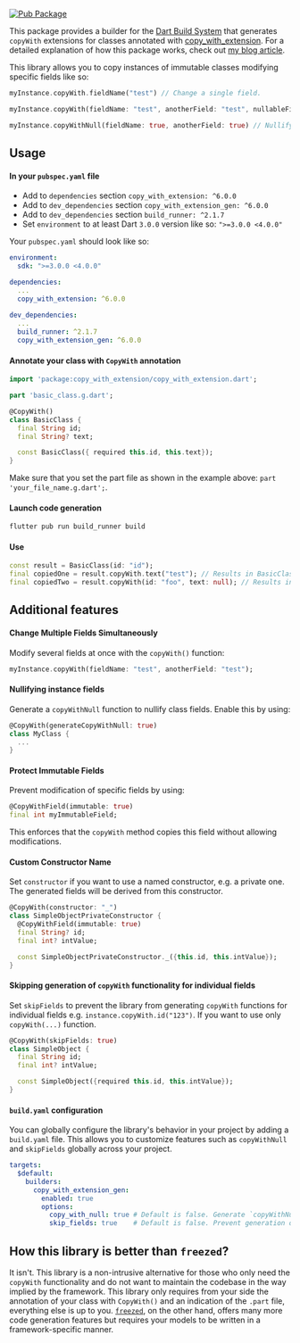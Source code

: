 [![Pub Package](https://img.shields.io/pub/v/copy_with_extension_gen.svg)](https://pub.dev/packages/copy_with_extension_gen)

This package provides a builder for the [Dart Build System](https://pub.dev/packages/build) that generates `copyWith` extensions for classes annotated with [copy_with_extension](https://pub.dev/packages/copy_with_extension). For a detailed explanation of how this package works, check out [my blog article](https://alexander-kirsch.com/blog/dart-extensions/).

This library allows you to copy instances of immutable classes modifying specific fields like so:

```dart
myInstance.copyWith.fieldName("test") // Change a single field.

myInstance.copyWith(fieldName: "test", anotherField: "test", nullableField: null) // Change multiple fields at once.

myInstance.copyWithNull(fieldName: true, anotherField: true) // Nullify multiple fields at once.
```


## Usage

#### In your `pubspec.yaml` file
- Add to `dependencies` section `copy_with_extension: ^6.0.0`
- Add to `dev_dependencies` section `copy_with_extension_gen: ^6.0.0`
- Add to `dev_dependencies` section `build_runner: ^2.1.7`
- Set `environment` to at least Dart `3.0.0` version like so: `">=3.0.0 <4.0.0"`

Your `pubspec.yaml` should look like so:

```yaml
environment:
  sdk: ">=3.0.0 <4.0.0"

dependencies:
  ...
  copy_with_extension: ^6.0.0
  
dev_dependencies:
  ...
  build_runner: ^2.1.7
  copy_with_extension_gen: ^6.0.0
```

#### Annotate your class with `CopyWith` annotation

```dart
import 'package:copy_with_extension/copy_with_extension.dart';

part 'basic_class.g.dart';

@CopyWith()
class BasicClass {
  final String id;
  final String? text;

  const BasicClass({ required this.id, this.text});
}
```

Make sure that you set the part file as shown in the example above: `part 'your_file_name.g.dart';`.

#### Launch code generation

```bash
flutter pub run build_runner build
```

#### Use

```dart
const result = BasicClass(id: "id");
final copiedOne = result.copyWith.text("test"); // Results in BasicClass(id: "id", text: "test");
final copiedTwo = result.copyWith(id: "foo", text: null); // Results in BasicClass(id: "foo", text: null);
```

## Additional features

#### Change Multiple Fields Simultaneously
Modify several fields at once with the `copyWith()` function:
```dart
myInstance.copyWith(fieldName: "test", anotherField: "test");
```

#### Nullifying instance fields

Generate a `copyWithNull` function to nullify class fields. Enable this by using:
```dart
@CopyWith(generateCopyWithNull: true)
class MyClass {
  ...
}
```

#### Protect Immutable Fields

Prevent modification of specific fields by using:

```dart
@CopyWithField(immutable: true)
final int myImmutableField;
```

This enforces that the `copyWith` method copies this field without allowing modifications.

#### Custom Constructor Name

Set `constructor` if you want to use a named constructor, e.g. a private one. The generated fields will be derived from this constructor.

```dart
@CopyWith(constructor: "_")
class SimpleObjectPrivateConstructor {
  @CopyWithField(immutable: true)
  final String? id;
  final int? intValue;

  const SimpleObjectPrivateConstructor._({this.id, this.intValue});
}
```

#### Skipping generation of `copyWith` functionality for individual fields

Set `skipFields` to prevent the library from generating `copyWith` functions for individual fields e.g. `instance.copyWith.id("123")`. If you want to use only `copyWith(...)` function.

```dart
@CopyWith(skipFields: true)
class SimpleObject {
  final String id;
  final int? intValue;

  const SimpleObject({required this.id, this.intValue});
}
```

#### `build.yaml` configuration

You can globally configure the library's behavior in your project by adding a `build.yaml` file. This allows you to customize features such as `copyWithNull` and `skipFields` globally across your project.

```yaml
targets:
  $default:
    builders:
      copy_with_extension_gen:
        enabled: true
        options:
          copy_with_null: true # Default is false. Generate `copyWithNull` functions.
          skip_fields: true    # Default is false. Prevent generation of individual field methods, e.g. `instance.copyWith.id("123")`.
```

## How this library is better than `freezed`?

It isn't. This library is a non-intrusive alternative for those who only need the `copyWith` functionality and do not want to maintain the codebase in the way implied by the framework. This library only requires from your side the annotation of your class with `CopyWith()` and an indication of the `.part` file, everything else is up to you. [`freezed`](https://pub.dev/packages/freezed), on the other hand, offers many more code generation features but requires your models to be written in a framework-specific manner.
